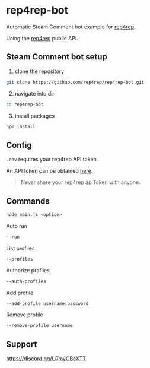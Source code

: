 # rep4rep-bot

Automatic Steam Comment bot example for [rep4rep](https://rep4rep.com/).

Using the [rep4rep](https://rep4rep.com/) public API.


## Steam Comment bot setup

1. clone the repository

```bash
git clone https://github.com/rep4rep/rep4rep-bot.git
```

2. navigate into dir 

```bash
cd rep4rep-bot
```

3. install packages

```bash
npm install
```

## Config
`.env` requires your rep4rep API token.

An API token can be obtained [here](https://rep4rep.com/user/settings/).
> Never share your rep4rep apiToken with anyone.

## Commands
```bash
node main.js <option>
```

Auto run
```bash
--run
```

List profiles
```bash
--profiles
```

Authorize profiles
```bash
--auth-profiles
```

Add profile
```bash
--add-profile username:password
```

Remove profile
```bash
--remove-profile username
```

## Support
https://discord.gg/U7myGBcXTT
